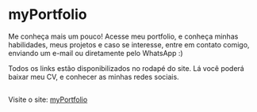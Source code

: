 # myPortfolio

Me conheça mais um pouco! Acesse meu portfolio, e conheça minhas habilidades, meus projetos e caso se interesse, entre em contato comigo, enviando um e-mail ou diretamente pelo WhatsApp :)

Todos os links estão disponibilizados no rodapé do site. Lá você poderá baixar meu CV, e conhecer as minhas redes sociais.

##

Visite o site: <a href="https://my-portfolio-vselei.vercel.app/">myPortfolio</a>
